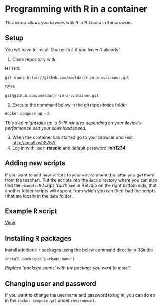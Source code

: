 # Programming with R in a container

This setup allows you to work with R in R Studio in the browser.

## Setup

You will have to install Docker first if you haven't already!

1. Clone repository with

HTTPS:

```
git clone https://github.com/omeldar/r-in-a-container.git
```

SSH:

```
git@github.com:omeldar/r-in-a-container.git
```

2. Execute the command below in the git repositories folder.

```
docker compose up -d
```

_This step might take up to 5-15 minutes depending on your device's performance and your download speed._

3. When the container has started go to your browser and visit: [http://localhost:8787/](http://localhost:8787/)
4. Log in with user: **rstudio** and default password: **Init1234**

## Adding new scripts

If you want to add new scripts to your environment (f.e. after you get them from the teacher). Put the scripts into the `data` directory where you can also find the `example.R` script. You'll see in RStudio on the right bottom side, that another folder scripts will appear, from which you can then load the scripts (that are locally in the `data` folder).

## Example R script

[View](example.R)

## Installing R packages

Install additional r packages using the below command directly in RStudio

```
install.packages("package-name")
```

_Replace 'package-name' with the package you want to install._

## Changing user and password

If you want to change the username and password to log in, you can do so in the `docker-compose.yml` under `environment`.
